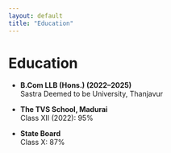 ```yaml
---
layout: default
title: "Education"
---
```


# Education

- **B.Com LLB (Hons.) (2022–2025)**  
  Sastra Deemed to be University, Thanjavur  

- **The TVS School, Madurai**  
  Class XII (2022): 95%  

- **State Board**  
  Class X: 87%
